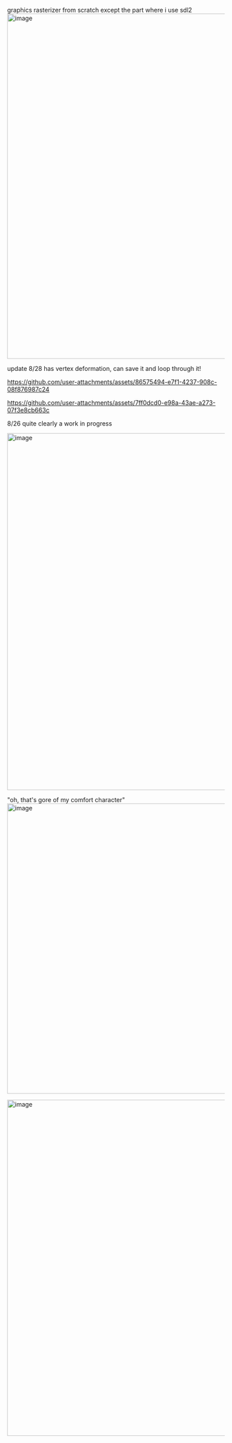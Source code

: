 graphics rasterizer from scratch except the part where i use sdl2
<img width="680" height="798" alt="image" src="https://github.com/user-attachments/assets/a10605f2-7ac6-47f9-b6be-587a96ff11ae" />

update 8/28
has vertex deformation, can save it and loop through it!




https://github.com/user-attachments/assets/86575494-e7f1-4237-908c-08f876987c24



https://github.com/user-attachments/assets/7ff0dcd0-e98a-43ae-a273-07f3e8cb663c


8/26
quite clearly a work in progress


<img width="921" height="825" alt="image" src="https://github.com/user-attachments/assets/fe9a3ee1-736b-4a99-ab4a-5f45aa9b0fc6" />

"oh, that's gore of my comfort character"
<img width="526" height="671" alt="image" src="https://github.com/user-attachments/assets/5b98dee0-e594-49f9-8092-00799caf3961" />


<img width="608" height="777" alt="image" src="https://github.com/user-attachments/assets/ae0f350c-c3b4-4c59-a72d-6d39af63aed8" />



